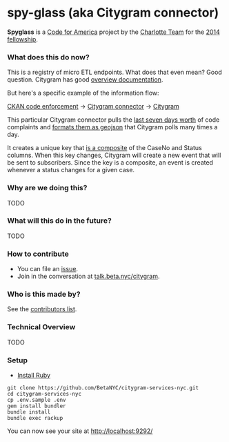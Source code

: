 # spy-glass (aka Citygram connector)

__Spyglass__  is a [Code for America](https://github.com/codeforamerica) project by the [Charlotte Team](http://team-charlotte.tumblr.com/) for the [2014 fellowship](http://www.codeforamerica.org/geeks/our-geeks/2014-fellows/).

### What does this do now?

This is a registry of micro ETL endpoints. What does that even mean? Good question. Citygram has good [overview documentation](https://github.com/codeforamerica/citygram/wiki/Getting-Started-with-Citygram). 

But here's a specific example of the information flow:

[CKAN code enforcement](https://nycopendata.socrata.com/Social-Services/311-Service-Requests-from-2010-to-Present/erm2-nwe9)  -> [Citygram connector](https://github.com/BetaNYC/citygram-services-nyc/blob/nyc-updates/lib/spy_glass/registry/nyc-311.rb) -> [Citygram](https://www.citygram.nyc/)

This particular Citygram connector pulls the [last seven days worth](https://github.com/BetaNYC/citygram-services-nyc/blob/master/lib/spy_glass/registry/nyc-311.rb#L8) of code complaints and [formats them as geojson](https://citygram-services-nyc.herokuapp.com/) that Citygram polls many times a day.

It creates a unique key that [is a composite](https://github.com/BetaNYC/citygram-services-nyc/blob/nyc-updates/lib/spy_glass/registry/nyc-311.rb#L45) of the CaseNo and Status columns. When this key changes, Citygram will create a new event that will be sent to subscribers. Since the key is a composite, an event is created whenever a status changes for a given case. 

### Why are we doing this?

TODO

### What will this do in the future?

TODO

### How to contribute

- You can file an [issue](https://github.com/BetaNYC/citygram-services-nyc/issues/new).
- Join in the conversation at [talk.beta.nyc/citygram](https://talk.beta.nyc/c/working-groups/citygram).

### Who is this made by?

See the [contributors list](https://github.com/BetaNYC/citygram-services-nyc/graphs/contributors).

### Technical Overview

TODO

### Setup

* [Install Ruby](https://github.com/codeforamerica/howto/blob/master/Ruby.md)

```
git clone https://github.com/BetaNYC/citygram-services-nyc.git
cd citygram-services-nyc
cp .env.sample .env
gem install bundler
bundle install
bundle exec rackup
```
You can now see your site at [http://localhost:9292/](http://localhost:9292/)
